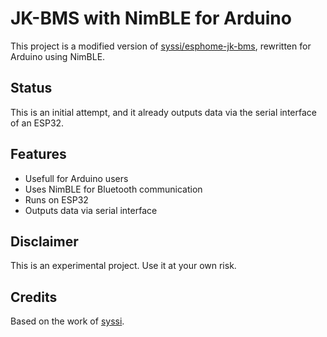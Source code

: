 # JK-BMS with NimBLE for Arduino

This project is a modified version of [syssi/esphome-jk-bms](https://github.com/syssi/esphome-jk-bms/), rewritten for Arduino using NimBLE.

## Status
This is an initial attempt, and it already outputs data via the serial interface of an ESP32.

## Features
- Usefull for Arduino users
- Uses NimBLE for Bluetooth communication
- Runs on ESP32
- Outputs data via serial interface

## Disclaimer
This is an experimental project. Use it at your own risk.

## Credits
Based on the work of [syssi](https://github.com/syssi).

